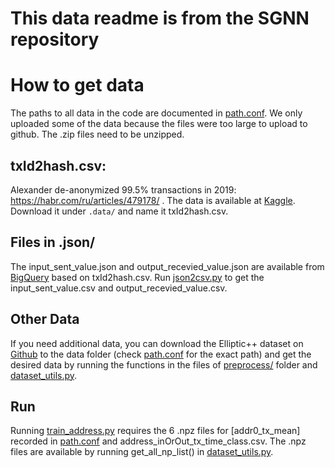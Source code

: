 # This data readme is from the SGNN repository 
# How to get data
The paths to all data in the code are documented in [path.conf](..%2Fconfig%2Fpath.conf).
We only uploaded some of the data because the files were too large to upload to github.
The .zip files need to be unzipped. 

## txId2hash.csv:
Alexander de-anonymized 99.5% transactions in 2019: https://habr.com/ru/articles/479178/ .
The data is available at [Kaggle](https://www.kaggle.com/datasets/alexbenzik/deanonymized-995-pct-of-elliptic-transactions).
Download it under `.data/` and name it txId2hash.csv.

## Files in .json/
The input_sent_value.json and output_recevied_value.json are available from [BigQuery](https://cloud.google.com/bigquery/public-data) based on txId2hash.csv.
Run [json2csv.py](..%2Fdataloader%2Fpreprocess%2Fjson2csv.py) to get the input_sent_value.csv and output_recevied_value.csv.

## Other Data
If you need additional data, you can download the Elliptic++ dataset on [Github](https://github.com/git-disl/EllipticPlusPlus) to the data folder (check [path.conf](..%2Fconfig%2Fpath.conf) for the exact path) and get the desired data by running the functions in the files of [preprocess/](..%2Fdataloader%2Fpreprocess) folder and [dataset_utils.py](..%2Futils%2Fdataset_utils.py).

## Run
Running [train_address.py](..%2Ftrain%2Ftrain_address.py) requires the 6 .npz files for [addr0_tx_mean] recorded in [path.conf](..%2Fconfig%2Fpath.conf) and address_inOrOut_tx_time_class.csv.
The .npz files are available by running get_all_np_list() in [dataset_utils.py](..%2Futils%2Fdataset_utils.py).
